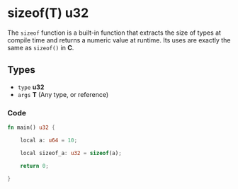 # sizeof(T) u32

The ``sizeof`` function is a built-in function that extracts the size of types at compile time and returns a numeric value at runtime. Its uses are exactly the same as ``sizeof()`` in **C**.

## Types

- ``type`` **u32**
- ``args`` **T** (Any type, or reference)

### Code

```rust
fn main() u32 {

    local a: u64 = 10;

    local sizeof_a: u32 = sizeof(a);

    return 0;

}
```

